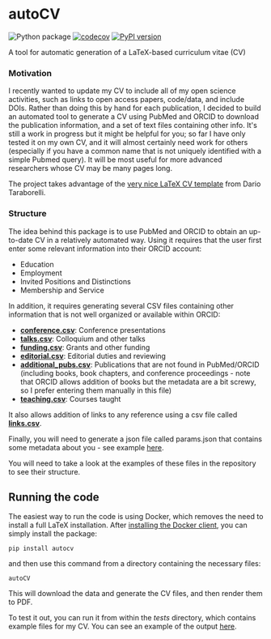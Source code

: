 # autoCV
![Python package](https://github.com/poldrack/autoCV/workflows/Python%20package/badge.svg)
[![codecov](https://codecov.io/gh/poldrack/autoCV/branch/master/graph/badge.svg)](https://codecov.io/gh/poldrack/autoCV)
[![PyPI version](https://badge.fury.io/py/autocv.svg)](https://badge.fury.io/py/autocv)

A tool for automatic generation of a LaTeX-based curriculum vitae (CV)

### Motivation

I recently wanted to update my CV to include all of my open science activities, such as links to open access papers, code/data, and include DOIs.  Rather than doing this by hand for each publication, I decided to build an automated tool to generate a CV using PubMed and ORCID to download the publication information, and a set of text files containing other info.  It's still a work in progress but it might be helpful for you; so far I have only tested it on my own CV, and it will almost certainly need work for others (especially if you have a common name that is not uniquely identified with a simple Pubmed query). It will be most useful for more advanced researchers whose CV may be many pages long.  

The project takes advantage of the [very nice LaTeX CV template](http://nitens.org/taraborelli/cvtex) from Dario Taraborelli.

### Structure

The idea behind this package is to use PubMed and ORCID to obtain an up-to-date CV in a relatively automated way.
Using it requires that the user first enter some relevant information into their ORCID account:

* Education
* Employment
* Invited Positions and Distinctions
* Membership and Service

In addition, it requires generating several CSV files containing other information that is not well organized or available within ORCID:

* **[conference.csv](tests/conference.csv)**: Conference presentations
* **[talks.csv](tests/talks.csv)**: Colloquium and other talks
* **[funding.csv](tests/funding.csv)**: Grants and other funding
* **[editorial.csv](tests/editorial.csv)**: Editorial duties and reviewing
* **[additional_pubs.csv](tests/additional_pubs.csv)**: Publications that are not found in PubMed/ORCID (including books, book chapters, and conference proceedings - note that ORCID allows addition of books but the metadata are a bit screwy, so I prefer entering them manually in this file)
* **[teaching.csv](tests/teaching.csv)**: Courses taught

It also allows addition of links to any reference using a csv file called **[links.csv](tests/links.csv)**.

Finally, you will need to generate a json file called params.json that contains some metadata about you - see example [here](tests/params.json).

You will need to take a look at the examples of these files in the repository to see their structure.

## Running the code

The easiest way to run the code is using Docker, which removes the need to install a full LaTeX installation.  After [installing the Docker client](https://docs.docker.com/get-docker/), you can simply install the package:

```pip install autocv```

and then use this command from a directory containing the necessary files:

```autoCV```

This will download the data and generate the CV files, and then render them to PDF.

To test it out, you can run it from within the *tests* directory, which contains example files for my CV.  You can see an example of the output [here](tests/autocv_template.pdf).
